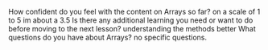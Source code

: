 How confident do you feel with the content on Arrays so far?
on a scale of 1 to 5 im about a 3.5
Is there any additional learning you need or want to do before moving to the next lesson?
understanding the methods better
What questions do you have about Arrays?
no specific questions.